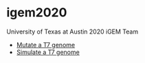 # igem2020
University of Texas at Austin 2020 iGEM Team

* [Mutate a T7 genome](T7-mutation)
* [Simulate a T7 genome](T7-simulation)
